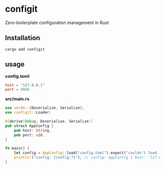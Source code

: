# configit

Zero-boilerplate configuration management in Rust 

## Installation

```
cargo add configit
```

## usage

**config.toml**

```toml
host = "127.0.0.1"
port = 8888
```

**src/main.rs**

```rust
use serde::{Deserialize, Serialize};
use configit::Loader;

#[derive(Debug, Deserialize, Serialize)]
pub struct AppConfig {
    pub host: String,
    pub port: u16,
}

fn main() {
    let config = AppConfig::load("config.toml").expect("couldn't load `config.toml` file");
    println!("config: {config:?}"); // config: AppConfig { host: "127.0.0.1", port: 8888 }
}
```
